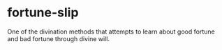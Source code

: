 # fortune-slip
One of the divination methods that attempts to learn about good fortune and bad fortune through divine will.
